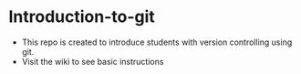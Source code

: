 # Introduction-to-git

* This repo is created to introduce students with version controlling using git. 
* Visit the wiki to see basic instructions

